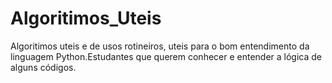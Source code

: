 # Algoritimos_Uteis
Algoritimos uteis e de usos rotineiros, uteis para o bom entendimento da linguagem Python.Estudantes que querem conhecer e entender a lógica de alguns códigos.
